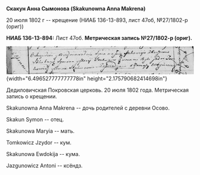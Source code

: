 **Скакун Анна Сымонова (Skakunowna Anna Makrena)**

20 июля 1802 г -- крещение (НИАБ 136-13-893, лист 47об, №27/1802-р
(ориг))

**НИАБ 136-13-894:** Лист 47об. **Метрическая запись №27/1802-р
(ориг).**

![](./media/78f2991af51842ca47586cde07210e4f505ff042.png){width="6.496527777777778in"
height="2.175790682414698in"}

Дедиловичская Покровская церковь. 20 июля 1802 года. Метрическая запись
о крещении.

Skakunowna Anna Makrena -- дочь родителей с деревни Осовo.

Skakun Symon -- отец.

Skakunowa Maryia -- мать.

Tomkowicz Jzydor -- кум.

Skakunowa Ewdokija -- кума.

Jazgunowicz Antoni -- ксёндз.
